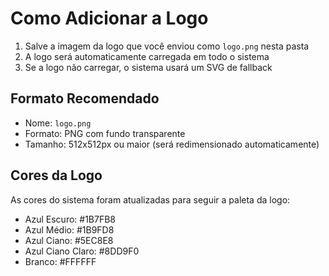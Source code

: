 # Como Adicionar a Logo

1. Salve a imagem da logo que você enviou como `logo.png` nesta pasta
2. A logo será automaticamente carregada em todo o sistema
3. Se a logo não carregar, o sistema usará um SVG de fallback

## Formato Recomendado
- Nome: `logo.png`
- Formato: PNG com fundo transparente
- Tamanho: 512x512px ou maior (será redimensionado automaticamente)

## Cores da Logo
As cores do sistema foram atualizadas para seguir a paleta da logo:
- Azul Escuro: #1B7FB8
- Azul Médio: #1B9FD8
- Azul Ciano: #5EC8E8
- Azul Ciano Claro: #8DD9F0
- Branco: #FFFFFF
